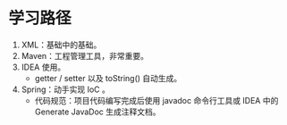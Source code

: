 # 学习路径
1. XML：基础中的基础。
2. Maven：工程管理工具，非常重要。
4. IDEA 使用。
    - getter / setter 以及 toString() 自动生成。
3. Spring：动手实现 IoC 。
    - 代码规范：项目代码编写完成后使用 javadoc 命令行工具或 IDEA 中的 Generate JavaDoc 生成注释文档。
